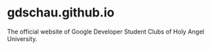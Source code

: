 # gdschau.github.io
The official website of Google Developer Student Clubs of Holy Angel University.
